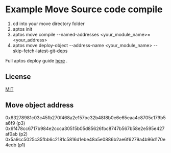 # Example Move Source code compile

1. cd into your move directory folder
2. aptos init
3. aptos move compile --named-addresses <your_module_name>=<your_address>
4. aptos move deploy-object --address-name <your_module_name> --skip-fetch-latest-git-deps

Full aptos deploy guide [here](https://aptos.dev/en/build/smart-contracts/deployment) .

## License

[MIT](https://choosealicense.com/licenses/mit/)


## Move object address
0x63278981c03c45fb270f468a2e157bc32b48f8b0e6e65eaa4c8705c179b5a6f9 (p3)
0x6f478cc6717b984e2ccca30515b05d85626fbc8747b567b58e2e595e427af0ab (p2)
0x5a9cc5025c35fbb6c2181c5816d1ebe48a5e0886b2ae6f6279a4b96d170e4edb (p1)
